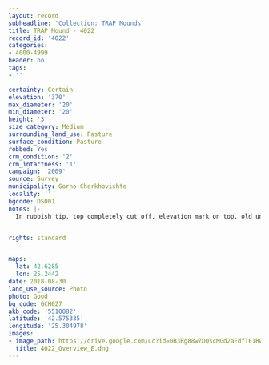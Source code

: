 ```yaml
---
layout: record
subheadline: 'Collection: TRAP Mounds'
title: TRAP Mound - 4022
record_id: '4022'
categories:
- 4000-4999
header: no
tags:
- ''

certainty: Certain
elevation: '370'
max_diameter: '20'
min_diameter: '20'
height: '3'
size_category: Medium
surrounding_land_use: Pasture
surface_condition: Pasture
robbed: Yes
crm_condition: '2'
crm_intactness: '1'
campaign: '2009'
source: Survey
municipality: Gorno Cherkhovishte
locality: ''
bgcode: DS001
notes: |-
  In rubbish tip, top completely cut off, elevation mark on top, old undifined trenches.


rights: standard


maps:
  lat: 42.6285
  lon: 25.2442
date: 2018-08-30
land_use_source: Photo
photo: Good
bg_code: GCH027
akb_code: '5510082'
latitude: '42.575335'
longitude: '25.304978'
images:
- image_path: https://drive.google.com/uc?id=0B3Rg88wZDQscMGd2aEdfTE1RWWc
  title: 4022_Overview_E.dng
---
```

